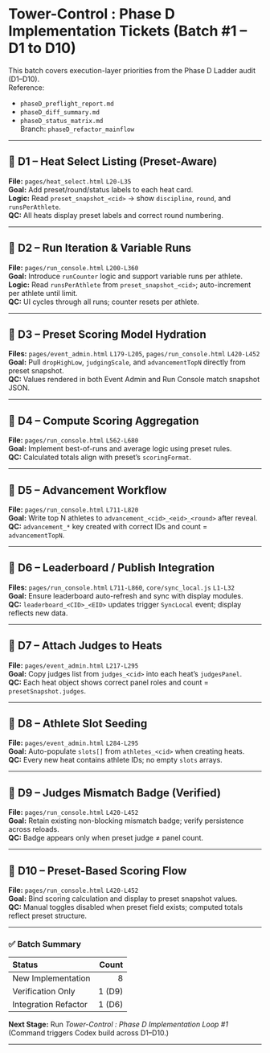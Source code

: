 # Tower-Control : Phase D Implementation Tickets (Batch #1 – D1 to D10)

This batch covers execution-layer priorities from the Phase D Ladder audit (D1–D10).  
Reference:  
- `phaseD_preflight_report.md`  
- `phaseD_diff_summary.md`  
- `phaseD_status_matrix.md`  
Branch: `phaseD_refactor_mainflow`  

---

## 🧩 D1 – Heat Select Listing (Preset-Aware)
**File:** `pages/heat_select.html`  `L20-L35`  
**Goal:** Add preset/round/status labels to each heat card.  
**Logic:** Read `preset_snapshot_<cid>` → show `discipline`, `round`, and `runsPerAthlete`.  
**QC:** All heats display preset labels and correct round numbering.

---

## 🧩 D2 – Run Iteration & Variable Runs
**File:** `pages/run_console.html`  `L200-L360`  
**Goal:** Introduce `runCounter` logic and support variable runs per athlete.  
**Logic:** Read `runsPerAthlete` from `preset_snapshot_<cid>`; auto-increment per athlete until limit.  
**QC:** UI cycles through all runs; counter resets per athlete.

---

## 🧩 D3 – Preset Scoring Model Hydration
**Files:** `pages/event_admin.html` `L179-L205`, `pages/run_console.html` `L420-L452`  
**Goal:** Pull `dropHighLow`, `judgingScale`, and `advancementTopN` directly from preset snapshot.  
**QC:** Values rendered in both Event Admin and Run Console match snapshot JSON.

---

## 🧩 D4 – Compute Scoring Aggregation
**File:** `pages/run_console.html`  `L562-L680`  
**Goal:** Implement best-of-runs and average logic using preset rules.  
**QC:** Calculated totals align with preset’s `scoringFormat`.

---

## 🧩 D5 – Advancement Workflow
**File:** `pages/run_console.html`  `L711-L820`  
**Goal:** Write top N athletes to `advancement_<cid>_<eid>_<round>` after reveal.  
**QC:** `advancement_*` key created with correct IDs and count = `advancementTopN`.

---

## 🧩 D6 – Leaderboard / Publish Integration
**Files:** `pages/run_console.html` `L711-L860`, `core/sync_local.js` `L1-L32`  
**Goal:** Ensure leaderboard auto-refresh and sync with display modules.  
**QC:** `leaderboard_<CID>_<EID>` updates trigger `SyncLocal` event; display reflects new data.

---

## 🧩 D7 – Attach Judges to Heats
**File:** `pages/event_admin.html`  `L217-L295`  
**Goal:** Copy judges list from `judges_<cid>` into each heat’s `judgesPanel`.  
**QC:** Each heat object shows correct panel roles and count = `presetSnapshot.judges`.

---

## 🧩 D8 – Athlete Slot Seeding
**File:** `pages/event_admin.html`  `L284-L295`  
**Goal:** Auto-populate `slots[]` from `athletes_<cid>` when creating heats.  
**QC:** Every new heat contains athlete IDs; no empty `slots` arrays.

---

## 🧩 D9 – Judges Mismatch Badge (Verified)
**File:** `pages/run_console.html`  `L420-L452`  
**Goal:** Retain existing non-blocking mismatch badge; verify persistence across reloads.  
**QC:** Badge appears only when preset judge ≠ panel count.

---

## 🧩 D10 – Preset-Based Scoring Flow
**File:** `pages/run_console.html`  `L420-L452`  
**Goal:** Bind scoring calculation and display to preset snapshot values.  
**QC:** Manual toggles disabled when preset field exists; computed totals reflect preset structure.

---

### ✅ Batch Summary
| Status | Count |
|:--|--:|
| New Implementation | 8 |
| Verification Only | 1 (D9) |
| Integration Refactor | 1 (D6) |

**Next Stage:** Run *Tower-Control : Phase D Implementation Loop #1*  
(Command triggers Codex build across D1–D10.)

---
